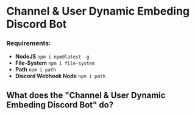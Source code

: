 # Channel & User Dynamic Embeding Discord Bot

### Requirements:
* **NodeJS**
```npm i npm@latest -g```
* **File-System**
```npm i file-system```
* **Path**
```npm i path```
* **Discord Webhook Node**
```npm i path```

## What does the "Channel & User Dynamic Embeding Discord Bot" do?
